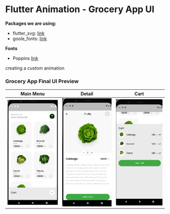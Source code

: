# Flutter Animation - Grocery App UI


**Packages we are using:**

- flutter_svg: [link](https://pub.dev/packages/flutter_svg)
- goole_fonts: [link](https://pub.dev/packages/google_fonts)

**Fonts**

- Poppins [link](https://fonts.google.com/specimen/Poppins)

creating a custom animation

### Grocery App Final UI Preview


| Main Menu | Detail | Cart |
|--|--|--|
| ![Home Parent](p1.png) | ![Home Admin](p2.png) | ![Home Teacher](p3.png) |!

